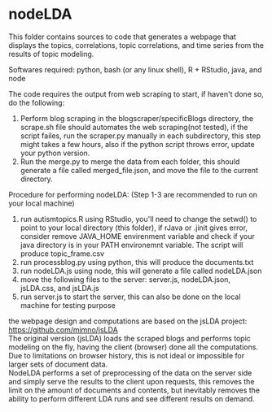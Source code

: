 # nodeLDA

This folder contains sources to code that generates a webpage that displays the topics, correlations, topic correlations, and time series from the results of topic modeling. 

Softwares required: python, bash (or any linux shell), R + RStudio, java, and node

The code requires the output from web scraping to start, if haven't done so, do the following:
<ol>
<li> Perform blog scraping in the blogscraper/specificBlogs directory, the scrape.sh file should automates the web scraping(not tested), if the script failes, run the scraper.py manually in each subdirectory, this step might takes a few hours, also if the python script throws error, update your python version. </li>
<li> Run the merge.py to merge the data from each folder, this should generate a file called merged_file.json, and move the file to the current directory. </li>
</ol>

Procedure for performing nodeLDA: (Step 1-3 are recommended to run on your local machine)
<ol>
<li>run autismtopics.R using RStudio, you'll need to change the setwd() to point to your local directory (this folder), if rJava or .jinit gives error, consider remove JAVA_HOME envirenment variable and check if your java directory is in your PATH environemnt variable. The script will produce topic_frame.csv</li>
<li>run processblog.py using python, this will produce the documents.txt</li>
<li>run nodeLDA.js using node, this will generate a file called nodeLDA.json</li>
<li>move the following files to the server: server.js, nodeLDA.json, jsLDA.css, and jsLDA.js</li>
<li>run server.js to start the server, this can also be done on the local machine for testing purpose</li>
</ol>

the webpage design and computations are based on the jsLDA project: https://github.com/mimno/jsLDA <br>
The original version (jsLDA) loads the scraped blogs and performs topic modeling on the fly, having the client (browser) done all the computations. Due to limitations on browser history, this is not ideal or impossible for larger sets of document data. <br>
NodeLDA performs a set of preprocessing of the data on the server side and simply serve the results to the client upon requests, this removes the limit on the amount of documents and contents, but inevitably removes the ability to perform different LDA runs and see different results on demand.
